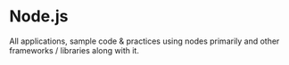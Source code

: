 # Node.js
All applications, sample code & practices using nodes primarily and other frameworks / libraries along with it.
